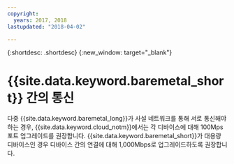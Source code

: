 ```yaml
---
copyright:
  years: 2017, 2018
lastupdated: "2018-04-02"

---
```


{:shortdesc: .shortdesc}
{:new_window: target="_blank"}


# {{site.data.keyword.baremetal_short}} 간의 통신

다중 {{site.data.keyword.baremetal_long}}가 사설 네트워크를 통해 서로 통신해야 하는 경우, {{site.data.keyword.cloud_notm}}에서는 각 디바이스에 대해 100Mps 포트 업그레이드를 권장합니다. {{site.data.keyword.baremetal_short}}가 대용량 디바이스인 경우 디바이스 간의 연결에 대해 1,000Mbps로 업그레이드하도록 권장합니다.
